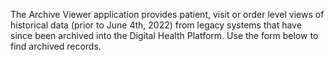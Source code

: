 The Archive Viewer application provides patient, visit or order level views of historical data
(prior to June 4th, 2022) from legacy systems that have since been archived into the
Digital Health Platform. Use the form below to find archived records.